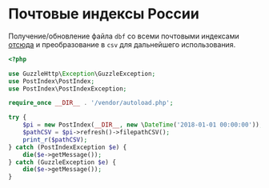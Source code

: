 # Почтовые индексы России

Получение/обновление файла `dbf` со всеми почтовыми индексами [отсюда](http://vinfo.russianpost.ru/database/ops.html) и преобразование в `csv` для дальнейшего использования.


```php
<?php

use GuzzleHttp\Exception\GuzzleException;
use PostIndex\PostIndex;
use PostIndex\PostIndexException;

require_once __DIR__ . '/vendor/autoload.php';

try {
    $pi = new PostIndex(__DIR__, new \DateTime('2018-01-01 00:00:00'));
    $pathCSV = $pi->refresh()->filepathCSV();
    print_r($pathCSV);
} catch (PostIndexException $e) {
    die($e->getMessage());
} catch (GuzzleException $e) {
    die($e->getMessage());
}
```